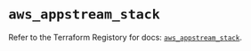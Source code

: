 # `aws_appstream_stack`

Refer to the Terraform Registory for docs: [`aws_appstream_stack`](https://registry.terraform.io/providers/hashicorp/aws/5.10.0/docs/resources/appstream_stack).
